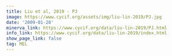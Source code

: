 ```yaml
---
title: Liu et al, 2019 - PJ
image: https://www.cycif.org/assets/img/liu-lin-2019/PJ.jpg
date: '2009-01-28'
minerva_link: https://www.cycif.org/data/liu-lin-2019/PJ.html
info_link: https://www.cycif.org/data/liu-lin-2019/index.html
show_page_link: false
tag: MEL
---
```

